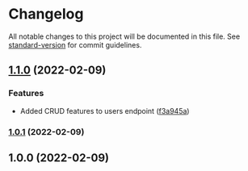 # Changelog

All notable changes to this project will be documented in this file. See [standard-version](https://github.com/conventional-changelog/standard-version) for commit guidelines.

## [1.1.0](https://github.com/AshwinShukla72/GraphQL-API/compare/v1.0.1...v1.1.0) (2022-02-09)


### Features

* Added CRUD features to users endpoint ([f3a945a](https://github.com/AshwinShukla72/GraphQL-API/commit/f3a945a2bb989b05861cd96d720a36b7c1ac274d))

### [1.0.1](https://github.com/AshwinShukla72/GraphQL-API/compare/v1.0.0...v1.0.1) (2022-02-09)

## 1.0.0 (2022-02-09)
